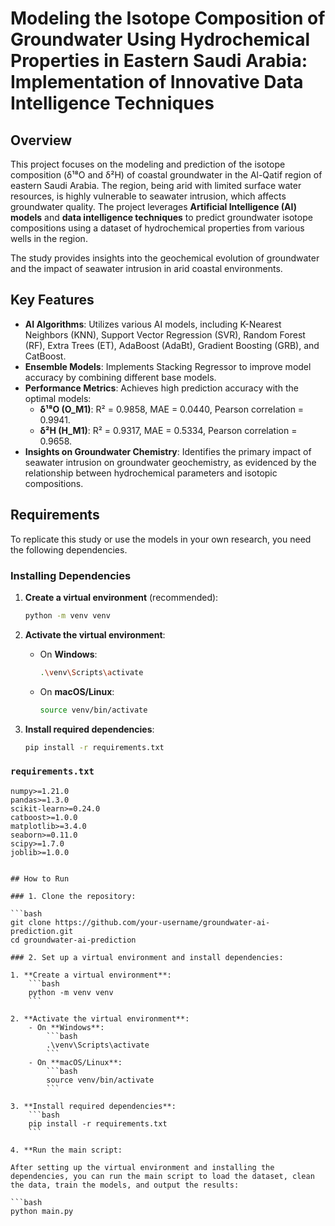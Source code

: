 # Modeling the Isotope Composition of Groundwater Using Hydrochemical Properties in Eastern Saudi Arabia: Implementation of Innovative Data Intelligence Techniques

## Overview

This project focuses on the modeling and prediction of the isotope composition (δ¹⁸O and δ²H) of coastal groundwater in the Al-Qatif region of eastern Saudi Arabia. The region, being arid with limited surface water resources, is highly vulnerable to seawater intrusion, which affects groundwater quality. The project leverages **Artificial Intelligence (AI) models** and **data intelligence techniques** to predict groundwater isotope compositions using a dataset of hydrochemical properties from various wells in the region.

The study provides insights into the geochemical evolution of groundwater and the impact of seawater intrusion in arid coastal environments.

## Key Features

- **AI Algorithms**: Utilizes various AI models, including K-Nearest Neighbors (KNN), Support Vector Regression (SVR), Random Forest (RF), Extra Trees (ET), AdaBoost (AdaBt), Gradient Boosting (GRB), and CatBoost.
- **Ensemble Models**: Implements Stacking Regressor to improve model accuracy by combining different base models.
- **Performance Metrics**: Achieves high prediction accuracy with the optimal models:
  - **δ¹⁸O (O_M1)**: R² = 0.9858, MAE = 0.0440, Pearson correlation = 0.9941.
  - **δ²H (H_M1)**: R² = 0.9317, MAE = 0.5334, Pearson correlation = 0.9658.
- **Insights on Groundwater Chemistry**: Identifies the primary impact of seawater intrusion on groundwater geochemistry, as evidenced by the relationship between hydrochemical parameters and isotopic compositions.

## Requirements

To replicate this study or use the models in your own research, you need the following dependencies.

### Installing Dependencies

1. **Create a virtual environment** (recommended):
    ```bash
    python -m venv venv
    ```

2. **Activate the virtual environment**:

    - On **Windows**:
        ```bash
        .\venv\Scripts\activate
        ```
    - On **macOS/Linux**:
        ```bash
        source venv/bin/activate
        ```

3. **Install required dependencies**:
    ```bash
    pip install -r requirements.txt
    ```

### `requirements.txt`

```plaintext
numpy>=1.21.0
pandas>=1.3.0
scikit-learn>=0.24.0
catboost>=1.0.0
matplotlib>=3.4.0
seaborn>=0.11.0
scipy>=1.7.0
joblib>=1.0.0


## How to Run

### 1. Clone the repository:

```bash
git clone https://github.com/your-username/groundwater-ai-prediction.git
cd groundwater-ai-prediction

### 2. Set up a virtual environment and install dependencies:

1. **Create a virtual environment**:
    ```bash
    python -m venv venv
    ```

2. **Activate the virtual environment**:
    - On **Windows**:
        ```bash
        .\venv\Scripts\activate
        ```
    - On **macOS/Linux**:
        ```bash
        source venv/bin/activate
        ```

3. **Install required dependencies**:
    ```bash
    pip install -r requirements.txt
    ```

4. **Run the main script:

After setting up the virtual environment and installing the dependencies, you can run the main script to load the dataset, clean the data, train the models, and output the results:

```bash
python main.py
